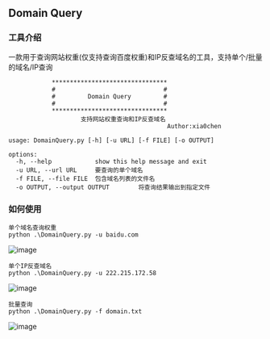 ## Domain Query

### 工具介绍

一款用于查询网站权重(仅支持查询百度权重)和IP反查域名的工具，支持单个/批量的域名/IP查询

````
            ********************************
            #                              #
            #         Domain Query         #
            #                              #
            ********************************
                    支持网站权重查询和IP反查域名
                                            Author:xia0chen

usage: DomainQuery.py [-h] [-u URL] [-f FILE] [-o OUTPUT]

options:
  -h, --help            show this help message and exit
  -u URL, --url URL     要查询的单个域名
  -f FILE, --file FILE  包含域名列表的文件名
  -o OUTPUT, --output OUTPUT        将查询结果输出到指定文件
````

### 如何使用

```
单个域名查询权重
python .\DomainQuery.py -u baidu.com
```
![image](https://github.com/xla0Chen/DomianQuery/assets/145250613/7b672713-50c2-404e-ad93-7d77fd1c45ab)

```
单个IP反查域名
python .\DomainQuery.py -u 222.215.172.58
```
![image](https://github.com/xla0Chen/DomianQuery/assets/145250613/65f229fa-d6eb-4cfd-b332-c9b1eb3f4566)

```
批量查询
python .\DomainQuery.py -f domain.txt
```
![image](https://github.com/xla0Chen/DomianQuery/assets/145250613/b8fc6eac-8ba6-475c-b716-50a6d2b823da)
